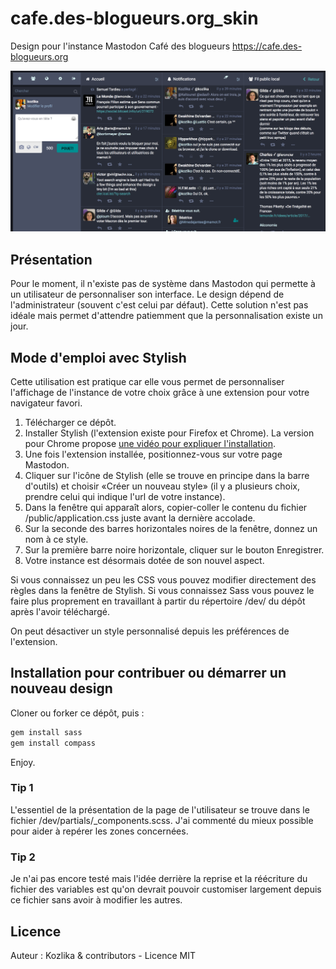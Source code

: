 # cafe.des-blogueurs.org_skin
Design pour l'instance Mastodon Café des blogueurs
https://cafe.des-blogueurs.org 

![Copie d'écran du Café des blogueurs](screenshot.png?raw=true)

## Présentation
Pour le moment, il n'existe pas de système dans Mastodon qui permette à un utilisateur de personnaliser son interface. Le design dépend de l'administrateur (souvent c'est celui par défaut). Cette solution n'est pas idéale mais permet d'attendre patiemment que la personnalisation existe un jour.

## Mode d'emploi avec Stylish
Cette utilisation est pratique car elle vous permet de personnaliser l'affichage de l'instance de votre choix grâce à une extension pour votre navigateur favori.

1. Télécharger ce dépôt.
2. Installer Stylish (l'extension existe pour Firefox et Chrome). La version pour Chrome propose [une vidéo pour expliquer l'installation](https://userstyles.org/help/stylish_chrome).
3. Une fois l'extension installée, positionnez-vous sur votre page Mastodon.
4. Cliquer sur l'icône de Stylish (elle se trouve en principe dans la barre d'outils) et choisir «Créer un nouveau style» (il y a plusieurs choix, prendre celui qui indique l'url de votre instance).
5. Dans la fenêtre qui apparaît alors, copier-coller le contenu du fichier /public/application.css juste avant la dernière accolade.
6. Sur la seconde des barres horizontales noires de la fenêtre, donnez un nom à ce style.
7. Sur la première barre noire horizontale, cliquer sur le bouton Enregistrer.
8. Votre instance est désormais dotée de son nouvel aspect.

Si vous connaissez un peu les CSS vous pouvez modifier directement des règles dans la fenêtre de Stylish. Si vous connaissez Sass vous pouvez le faire plus proprement en travaillant à partir du répertoire /dev/ du dépôt après l'avoir téléchargé.

On peut désactiver un style personnalisé depuis les préférences de l'extension.

## Installation pour contribuer ou démarrer un nouveau design

Cloner ou forker ce dépôt, puis :

```bash
gem install sass 
gem install compass 
```

Enjoy.

### Tip 1

L'essentiel de la présentation de la page de l'utilisateur se trouve dans le fichier /dev/partials/_components.scss. J'ai commenté du mieux possible pour aider à repérer les zones concernées.

### Tip 2

Je n'ai pas encore testé mais l'idée derrière la reprise et la réécriture du fichier des variables est qu'on devrait pouvoir customiser largement depuis ce fichier sans avoir à modifier les autres.

## Licence

Auteur : Kozlika & contributors - Licence MIT


